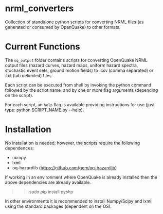 nrml_converters
===============

Collection of standalone python scripts for converting NRML files (as generated
or consumed by OpenQuake) to other formats.

Current Functions
=================

The ``oq_output`` folder contains scripts for converting OpenQuake NRML output
files (hazard curves, hazard maps, uniform hazard spectra, stochastic event
sets, ground motion fields) to .csv (comma separated) or .txt (tab delimited)
files.

Each script can be executed from shell by invoking the python command followed
by the script name, and by one or more flag arguments (depending on the script).

For each script, an ``help`` flag is available providing instructions for use
(just type: python SCRIPT_NAME.py --help).

Installation
===============

No installation is needed; however, the scripts require the following 
dependences:

* numpy
* lxml
* oq-hazardlib (https://github.com/gem/oq-hazardlib)

If working in an environment where OpenQuake is already installed then the above
dependencies are already available.

>> sudo pip install pyshp

In other environments it is recommended to install Numpy/Scipy and lxml
using the standard packages (dependent on the OS).



